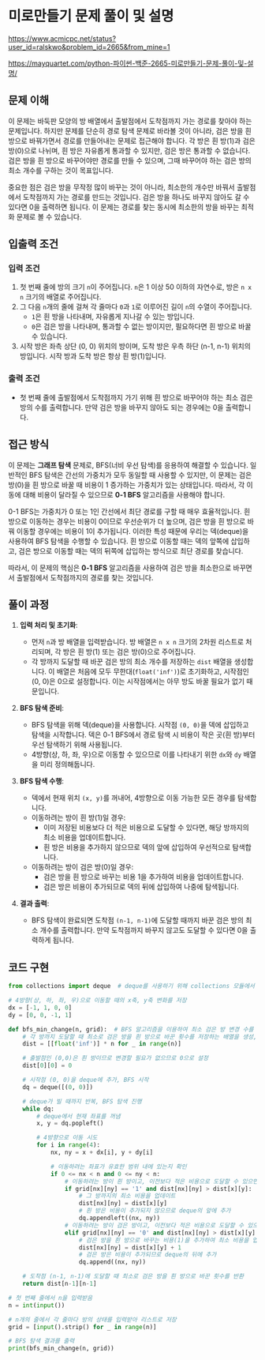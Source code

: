 # 미로만들기 문제 풀이 및 설명

https://www.acmicpc.net/status?user_id=ralskwo&problem_id=2665&from_mine=1

https://mayquartet.com/python-파이썬-백준-2665-미로만들기-문제-풀이-및-설명/

## 문제 이해

이 문제는 바둑판 모양의 방 배열에서 출발점에서 도착점까지 가는 경로를 찾아야 하는 문제입니다. 하지만 문제를 단순히 경로 탐색 문제로 바라볼 것이 아니라, 검은 방을 흰 방으로 바꿔가면서 경로를 만들어내는 문제로 접근해야 합니다. 각 방은 흰 방(1)과 검은 방(0)으로 나뉘며, 흰 방은 자유롭게 통과할 수 있지만, 검은 방은 통과할 수 없습니다. 검은 방을 흰 방으로 바꾸어야만 경로를 만들 수 있으며, 그때 바꾸어야 하는 검은 방의 최소 개수를 구하는 것이 목표입니다.

중요한 점은 검은 방을 무작정 많이 바꾸는 것이 아니라, 최소한의 개수만 바꿔서 출발점에서 도착점까지 가는 경로를 만드는 것입니다. 검은 방을 하나도 바꾸지 않아도 갈 수 있다면 0을 출력하면 됩니다. 이 문제는 경로를 찾는 동시에 최소한의 방을 바꾸는 최적화 문제로 볼 수 있습니다.

## 입출력 조건

### 입력 조건

1. 첫 번째 줄에 방의 크기 `n`이 주어집니다. `n`은 1 이상 50 이하의 자연수로, 방은 `n x n` 크기의 배열로 주어집니다.
2. 그 다음 `n`개의 줄에 걸쳐 각 줄마다 `0`과 `1`로 이루어진 길이 `n`의 수열이 주어집니다.
   - `1`은 흰 방을 나타내며, 자유롭게 지나갈 수 있는 방입니다.
   - `0`은 검은 방을 나타내며, 통과할 수 없는 방이지만, 필요하다면 흰 방으로 바꿀 수 있습니다.
3. 시작 방은 좌측 상단 (0, 0) 위치의 방이며, 도착 방은 우측 하단 (n-1, n-1) 위치의 방입니다. 시작 방과 도착 방은 항상 흰 방(1)입니다.

### 출력 조건

- 첫 번째 줄에 출발점에서 도착점까지 가기 위해 흰 방으로 바꾸어야 하는 최소 검은 방의 수를 출력합니다. 만약 검은 방을 바꾸지 않아도 되는 경우에는 0을 출력합니다.

## 접근 방식

이 문제는 **그래프 탐색** 문제로, BFS(너비 우선 탐색)를 응용하여 해결할 수 있습니다. 일반적인 BFS 탐색은 간선의 가중치가 모두 동일할 때 사용할 수 있지만, 이 문제는 검은 방(0)을 흰 방으로 바꿀 때 비용이 1 증가하는 가중치가 있는 상태입니다. 따라서, 각 이동에 대해 비용이 달라질 수 있으므로 **0-1 BFS** 알고리즘을 사용해야 합니다.

0-1 BFS는 가중치가 0 또는 1인 간선에서 최단 경로를 구할 때 매우 효율적입니다. 흰 방으로 이동하는 경우는 비용이 0이므로 우선순위가 더 높으며, 검은 방을 흰 방으로 바꿔 이동할 경우에는 비용이 1이 추가됩니다. 이러한 특성 때문에 우리는 덱(deque)을 사용하여 BFS 탐색을 수행할 수 있습니다. 흰 방으로 이동할 때는 덱의 앞쪽에 삽입하고, 검은 방으로 이동할 때는 덱의 뒤쪽에 삽입하는 방식으로 최단 경로를 찾습니다.

따라서, 이 문제의 핵심은 **0-1 BFS** 알고리즘을 사용하여 검은 방을 최소한으로 바꾸면서 출발점에서 도착점까지의 경로를 찾는 것입니다.

## 풀이 과정

1. **입력 처리 및 초기화**:

   - 먼저 `n`과 방 배열을 입력받습니다. 방 배열은 `n x n` 크기의 2차원 리스트로 처리되며, 각 방은 흰 방(1) 또는 검은 방(0)으로 주어집니다.
   - 각 방까지 도달할 때 바꾼 검은 방의 최소 개수를 저장하는 `dist` 배열을 생성합니다. 이 배열은 처음에 모두 무한대(`float('inf')`)로 초기화하고, 시작점인 (0, 0)은 0으로 설정합니다. 이는 시작점에서는 아무 방도 바꿀 필요가 없기 때문입니다.

2. **BFS 탐색 준비**:

   - BFS 탐색을 위해 덱(deque)을 사용합니다. 시작점 `(0, 0)`을 덱에 삽입하고 탐색을 시작합니다. 덱은 0-1 BFS에서 경로 탐색 시 비용이 작은 곳(흰 방)부터 우선 탐색하기 위해 사용됩니다.
   - 4방향(상, 하, 좌, 우)으로 이동할 수 있으므로 이를 나타내기 위한 `dx`와 `dy` 배열을 미리 정의해둡니다.

3. **BFS 탐색 수행**:

   - 덱에서 현재 위치 `(x, y)`를 꺼내어, 4방향으로 이동 가능한 모든 경우를 탐색합니다.
   - 이동하려는 방이 흰 방(1)일 경우:
     - 이미 저장된 비용보다 더 적은 비용으로 도달할 수 있다면, 해당 방까지의 최소 비용을 업데이트합니다.
     - 흰 방은 비용을 추가하지 않으므로 덱의 앞에 삽입하여 우선적으로 탐색합니다.
   - 이동하려는 방이 검은 방(0)일 경우:
     - 검은 방을 흰 방으로 바꾸는 비용 1을 추가하여 비용을 업데이트합니다.
     - 검은 방은 비용이 추가되므로 덱의 뒤에 삽입하여 나중에 탐색됩니다.

4. **결과 출력**:
   - BFS 탐색이 완료되면 도착점 `(n-1, n-1)`에 도달할 때까지 바꾼 검은 방의 최소 개수를 출력합니다. 만약 도착점까지 바꾸지 않고도 도달할 수 있다면 0을 출력하게 됩니다.

## 코드 구현

```python
from collections import deque  # deque를 사용하기 위해 collections 모듈에서 deque를 임포트

# 4방향(상, 하, 좌, 우)으로 이동할 때의 x축, y축 변화를 저장
dx = [-1, 1, 0, 0]
dy = [0, 0, -1, 1]

def bfs_min_change(n, grid):  # BFS 알고리즘을 이용하여 최소 검은 방 변경 수를 계산하는 함수
    # 각 방까지 도달할 때 최소로 검은 방을 흰 방으로 바꾼 횟수를 저장하는 배열을 생성, 처음에는 무한대 값으로 초기화
    dist = [[float('inf')] * n for _ in range(n)]

    # 출발점인 (0,0)은 흰 방이므로 변경할 필요가 없으므로 0으로 설정
    dist[0][0] = 0

    # 시작점 (0, 0)을 deque에 추가, BFS 시작
    dq = deque([(0, 0)])

    # deque가 빌 때까지 반복, BFS 탐색 진행
    while dq:
        # deque에서 현재 좌표를 꺼냄
        x, y = dq.popleft()

        # 4방향으로 이동 시도
        for i in range(4):
            nx, ny = x + dx[i], y + dy[i]

            # 이동하려는 좌표가 유효한 범위 내에 있는지 확인
            if 0 <= nx < n and 0 <= ny < n:
                # 이동하려는 방이 흰 방이고, 이전보다 적은 비용으로 도달할 수 있으면
                if grid[nx][ny] == '1' and dist[nx][ny] > dist[x][y]:
                    # 그 방까지의 최소 비용을 업데이트
                    dist[nx][ny] = dist[x][y]
                    # 흰 방은 비용이 추가되지 않으므로 deque의 앞에 추가
                    dq.appendleft((nx, ny))
                # 이동하려는 방이 검은 방이고, 이전보다 적은 비용으로 도달할 수 있으면
                elif grid[nx][ny] == '0' and dist[nx][ny] > dist[x][y] + 1:
                    # 검은 방을 흰 방으로 바꾸는 비용(1)을 추가하여 최소 비용을 업데이트
                    dist[nx][ny] = dist[x][y] + 1
                    # 검은 방은 비용이 추가되므로 deque의 뒤에 추가
                    dq.append((nx, ny))

    # 도착점 (n-1, n-1)에 도달할 때 최소로 검은 방을 흰 방으로 바꾼 횟수를 반환
    return dist[n-1][n-1]

# 첫 번째 줄에서 n을 입력받음
n = int(input())

# n개의 줄에서 각 줄마다 방의 상태를 입력받아 리스트로 저장
grid = [input().strip() for _ in range(n)]

# BFS 탐색 결과를 출력
print(bfs_min_change(n, grid))
```
